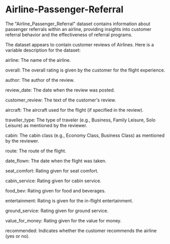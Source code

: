 # Airline-Passenger-Referral
The "Airline_Passenger_Referral" dataset contains information about passenger referrals within an airline, providing insights into customer referral behavior and the effectiveness of referral programs.

The dataset appears to contain customer reviews of Airlines. Here is a variable description for the dataset:

airline: The name of the airline.

overall: The overall rating is given by the customer for the flight experience.

author: The author of the review.

review_date: The date when the review was posted.

customer_review: The text of the customer's review.

aircraft: The aircraft used for the flight (if specified in the review).

traveller_type: The type of traveler (e.g., Business, Family Leisure, Solo Leisure) as mentioned by the reviewer.

cabin: The cabin class (e.g., Economy Class, Business Class) as mentioned by the reviewer.

route: The route of the flight.

date_flown: The date when the flight was taken.

seat_comfort: Rating given for seat comfort.

cabin_service: Rating given for cabin service.

food_bev: Rating given for food and beverages.

entertainment: Rating is given for the in-flight entertainment.

ground_service: Rating given for ground service.

value_for_money: Rating given for the value for money.

recommended: Indicates whether the customer recommends the airline (yes or no).
